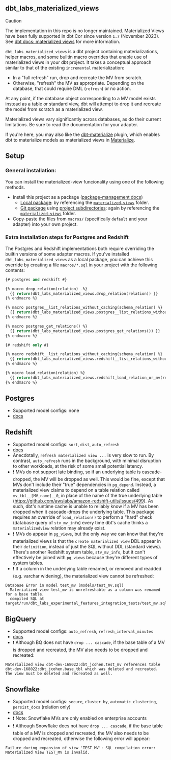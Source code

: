 ## dbt_labs_materialized_views

> [!CAUTION]
> The implementation in this repo is no longer maintained.
> Materialized Views have been fully supported in dbt Cor since version `1.7` (November 2023).
> See [dbt docs: materialized views](https://docs.getdbt.com/docs/build/materializations#materialized-view) for more information.

`dbt_labs_materialized_views` is a dbt project containing materializations, helper macros, and some builtin macro overrides that enable use of materialized views in your dbt project. It takes a conceptual approach similar to that of the existing `incremental` materialization:
- In a "full refresh" run, drop and recreate the MV from scratch.
- Otherwise, "refresh" the MV as appropriate. Depending on the database, that could require DML (`refresh`) or no action.

At any point, if the database object corresponding to a MV model exists instead as a table or standard view, dbt will attempt to drop it and recreate the model from scratch as a materialized view.

Materialized views vary significantly across databases, as do their current limitations. Be sure to read the documentation for your adapter.

If you're here, you may also like the [dbt-materialize](https://github.com/MaterializeInc/materialize/tree/main/misc/dbt-materialize) plugin, which enables dbt to materialize models as materialized views in [Materialize](https://materialize.io/).

## Setup

### General installation:

You can install the materialized-view funcionality using one of the following methods.

- Install this project as a package ([package-management docs](https://docs.getdbt.com/docs/building-a-dbt-project/package-management))
  - [Local package](https://docs.getdbt.com/docs/building-a-dbt-project/package-management#local-packages): by referencing the [`materialized-views`](https://github.com/dbt-labs/dbt-labs-experimental-features/tree/master/materialized-views) folder.
  - [Git package](https://docs.getdbt.com/docs/building-a-dbt-project/package-management#git-packages) using [project subdirectories](https://docs.getdbt.com/docs/building-a-dbt-project/package-management#git-packages): again by referencing the [`materialized-views`](https://github.com/dbt-labs/dbt-labs-experimental-features/tree/master/materialized-views) folder.
- Copy-paste the files from `macros/` (specifically `default` and your adapter) into your own project.

### Extra installation steps for Postgres and Redshift

The Postgres and Redshift implementations both require overriding the builtin versions of some adapter macros. If you've installed `dbt_labs_materialized_views` as a local package, you can achieve this override by creating a file `macros/*.sql` in your project with the following contents:

```sql
{# postgres and redshift #}

{% macro drop_relation(relation) -%}
  {{ return(dbt_labs_materialized_views.drop_relation(relation)) }}
{% endmacro %}

{% macro postgres__list_relations_without_caching(schema_relation) %}
  {{ return(dbt_labs_materialized_views.postgres__list_relations_without_caching(schema_relation)) }}
{% endmacro %}

{% macro postgres_get_relations() %}
  {{ return(dbt_labs_materialized_views.postgres_get_relations()) }}
{% endmacro %}

{# redshift only #}

{% macro redshift__list_relations_without_caching(schema_relation) %}
  {{ return(dbt_labs_materialized_views.redshift__list_relations_without_caching(schema_relation)) }}
{% endmacro %}

{% macro load_relation(relation) %}
  {{ return(dbt_labs_materialized_views.redshift_load_relation_or_mv(relation)) }}
{% endmacro %}
```

## Postgres

- Supported model configs: none
- [docs](https://www.postgresql.org/docs/9.3/rules-materializedviews.html)

## Redshift

- Supported model configs: `sort`, `dist`, `auto_refresh`
- [docs](https://docs.aws.amazon.com/redshift/latest/dg/materialized-view-overview.html)
- Anecdotally, `refresh materialized view ...` is very slow to run. By contrast, `auto_refresh` runs in the background, with minimal disruption to other workloads, at the risk of some small potential latency.
- ❗ MVs do not support late binding, so if an underlying table is cascade-dropped, the MV will be dropped as well. This would be fine, except that MVs don't include their "true" dependencies in `pg_depend`. Instead, a materialized view claims to depend on a table relation called `mv_tbl__[MV_name]__0`, in place of the name of the true underlying table (https://github.com/awslabs/amazon-redshift-utils/issues/499). As such, dbt's runtime cache is unable to reliably know if a MV has been dropped when it cascade-drops the underlying table. This package requires an override of `load_relation()` to perform a "hard" check (database query of `stv_mv_info`) every time dbt's cache thinks a `materializedview` relation may already exist.
- ❗ MVs do appear in `pg_views`, but the only way we can know that they're materialized views is that the `create materialized view` DDL appear in their `definition`, instead of just the SQL without DDL (standard views). There's another Redshift system table, `stv_mv_info`, but it can't effectively be joined with `pg_views` because they're different types of system tables.
- ❗ If a column in the underlying table renamed, or removed and readded (e.g. varchar widening), the materialized view cannot be refreshed:
```
Database Error in model test_mv (models/test_mv.sql)
  Materialized view test_mv is unrefreshable as a column was renamed for a base table.
  compiled SQL at target/run/dbt_labs_experimental_features_integration_tests/test_mv.sql
```

## BigQuery

- Supported model configs: `auto_refresh`, `refresh_interval_minutes`
- [docs](https://cloud.google.com/bigquery/docs/materialized-views-intro)
- ❗ Although BQ does not have `drop ... cascade`, if the base table of a MV is dropped and recreated, the MV also needs to be dropped and recreated:
```
Materialized view dbt-dev-168022:dbt_jcohen.test_mv references table dbt-dev-168022:dbt_jcohen.base_tbl which was deleted and recreated. The view must be deleted and recreated as well.
```

## Snowflake

- Supported model configs: `secure`, `cluster_by`, `automatic_clustering`, `persist_docs` (relation only)
- [docs](https://docs.snowflake.com/en/user-guide/views-materialized.html)
- ❗ Note: Snowflake MVs are only enabled on enterprise accounts
- ❗ Although Snowflake does not have `drop ... cascade`, if the base table table of a MV is dropped and recreated, the MV also needs to be dropped and recreated, otherwise the following error will appear:
```
Failure during expansion of view 'TEST_MV': SQL compilation error: Materialized View TEST_MV is invalid.
```
